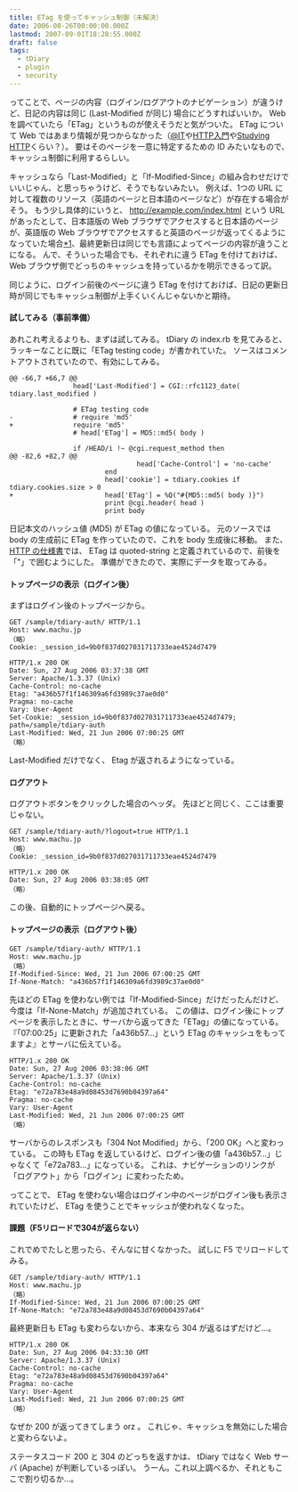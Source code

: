 ```yaml
---
title: ETag を使ってキャッシュ制御（未解決）
date: 2006-08-26T00:00:00.000Z
lastmod: 2007-09-01T18:28:55.000Z
draft: false
tags:
  - tDiary
  - plugin
  - security
---
```


ってことで、ページの内容（ログイン/ログアウトのナビゲーション）が違うけど、日記の内容は同じ (Last-Modified が同じ) 場合にどうすればいいか。 Web を調べていたら「ETag」というものが使えそうだと気がついた。 ETag について Web ではあまり情報が見つからなかった（[@IT](http://www.atmarkit.co.jp/fjava/rensai2/webopt12/webopt12.html)や[HTTP入門](http://www.tohoho-web.com/ex/http.htm#ETag)や[Studying HTTP](http://www.studyinghttp.net/caching#Validation_Model)くらい？）。 要はそのページを一意に特定するための ID みたいなもので、キャッシュ制御に利用するらしい。

キャッシュなら「Last-Modified」と「If-Modified-Since」の組み合わせだけでいいじゃん、と思っちゃうけど、そうでもないみたい。 例えば、1つの URL に対して複数のリソース（英語のページと日本語のページなど）が存在する場合がそう。 もう少し具体的にいうと、 <http://example.com/index.html> という URL があったとして、日本語版の Web ブラウザでアクセスすると日本語のページが、英語版の Web ブラウザでアクセスすると英語のページが返ってくるようになっていた場合[\*1](# "実際には英語版、日本語版は関係なく、 Web ブラウザが欲しい言語をリクエストヘッダに載せて制御している")、最終更新日は同じでも言語によってページの内容が違うことになる。 んで、そういった場合でも、それぞれに違う ETag を付けておけば、 Web ブラウザ側でどっちのキャッシュを持っているかを明示できるって訳。

同じように、ログイン前後のページに違う ETag を付けておけば、日記の更新日時が同じでもキャッシュ制御が上手くいくんじゃないかと期待。

#### 試してみる（事前準備）

あれこれ考えるよりも、まずは試してみる。 tDiary の index.rb を見てみると、ラッキーなことに既に「ETag testing code」が書かれていた。 ソースはコメントアウトされていたので、有効にしてみる。

```
@@ -66,7 +66,7 @@
                head['Last-Modified'] = CGI::rfc1123_date( tdiary.last_modified )

                # ETag testing code
-               # require 'md5'
+               require 'md5'
                # head['ETag'] = MD5::md5( body )

                if /HEAD/i !~ @cgi.request_method then
@@ -82,6 +82,7 @@
                                head['Cache-Control'] = 'no-cache'
                        end
                        head['cookie'] = tdiary.cookies if tdiary.cookies.size > 0
+                       head['ETag'] = %Q("#{MD5::md5( body )}")
                        print @cgi.header( head )
                        print body
```

日記本文のハッシュ値 (MD5) が ETag の値になっている。 元のソースでは body の生成前に ETag を作っていたので、これを body 生成後に移動。 また、[HTTP の仕様書](http://www.studyinghttp.net/cgi-bin/rfc.cgi?2616#Sec3.11)では、 ETag は quoted-string と定義されているので、前後を「"」で囲むようにした。 準備ができたので、実際にデータを取ってみる。

#### トップページの表示（ログイン後）

まずはログイン後のトップページから。

```
GET /sample/tdiary-auth/ HTTP/1.1
Host: www.machu.jp
（略）
Cookie: _session_id=9b0f837d027031711733eae4524d7479
```

```
HTTP/1.x 200 OK
Date: Sun, 27 Aug 2006 03:37:38 GMT
Server: Apache/1.3.37 (Unix)
Cache-Control: no-cache
Etag: "a436b57f1f146309a6fd3989c37ae0d0"
Pragma: no-cache
Vary: User-Agent
Set-Cookie: _session_id=9b0f837d027031711733eae4524d7479; path=/sample/tdiary-auth
Last-Modified: Wed, 21 Jun 2006 07:00:25 GMT
（略）
```

Last-Modified だけでなく、 Etag が返されるようになっている。

#### ログアウト

ログアウトボタンをクリックした場合のヘッダ。 先ほどと同じく、ここは重要じゃない。

```
GET /sample/tdiary-auth/?logout=true HTTP/1.1
Host: www.machu.jp
（略）
Cookie: _session_id=9b0f837d027031711733eae4524d7479
```

```
HTTP/1.x 200 OK
Date: Sun, 27 Aug 2006 03:38:05 GMT
（略）
```

この後、自動的にトップページへ戻る。

#### トップページの表示（ログアウト後）

```
GET /sample/tdiary-auth/ HTTP/1.1
Host: www.machu.jp
（略）
If-Modified-Since: Wed, 21 Jun 2006 07:00:25 GMT
If-None-Match: "a436b57f1f146309a6fd3989c37ae0d0"
```

先ほどの ETag を使わない例では「If-Modified-Since」だけだったんだけど、今度は「If-None-Match」が追加されている。 この値は、ログイン後にトップページを表示したときに、サーバから返ってきた「ETag」の値になっている。 『「07:00:25」に更新された「a436b57...」という ETag のキャッシュをもってますよ』とサーバに伝えている。

```
HTTP/1.x 200 OK
Date: Sun, 27 Aug 2006 03:38:06 GMT
Server: Apache/1.3.37 (Unix)
Cache-Control: no-cache
Etag: "e72a783e48a9d08453d7690b04397a64"
Pragma: no-cache
Vary: User-Agent
Last-Modified: Wed, 21 Jun 2006 07:00:25 GMT
（略）
```

サーバからのレスポンスも「304 Not Modified」から、「200 OK」へと変わっている。 この時も ETag を返しているけど、ログイン後の値「a436b57...」じゃなくて「e72a783...」になっている。 これは、ナビゲーションのリンクが「ログアウト」から「ログイン」に変わったため。

ってことで、 ETag を使わない場合はログイン中のページがログイン後も表示されていたけど、 ETag を使うことでキャッシュが使われなくなった。

#### 課題（F5リロードで304が返らない）

これでめでたしと思ったら、そんなに甘くなかった。 試しに F5 でリロードしてみる。

```
GET /sample/tdiary-auth/ HTTP/1.1
Host: www.machu.jp
（略）
If-Modified-Since: Wed, 21 Jun 2006 07:00:25 GMT
If-None-Match: "e72a783e48a9d08453d7690b04397a64"
```

最終更新日も ETag も変わらないから、本来なら 304 が返るはずだけど…。

```
HTTP/1.x 200 OK
Date: Sun, 27 Aug 2006 04:33:30 GMT
Server: Apache/1.3.37 (Unix)
Cache-Control: no-cache
Etag: "e72a783e48a9d08453d7690b04397a64"
Pragma: no-cache
Vary: User-Agent
Last-Modified: Wed, 21 Jun 2006 07:00:25 GMT
（略）
```

なぜか 200 が返ってきてしまう orz 。 これじゃ、キャッシュを無効にした場合と変わらないよ。

ステータスコード 200 と 304 のどっちを返すかは、 tDiary ではなく Web サーバ (Apache) が判断しているっぽい。 うーん。これ以上調べるか、それともここで割り切るか…。
